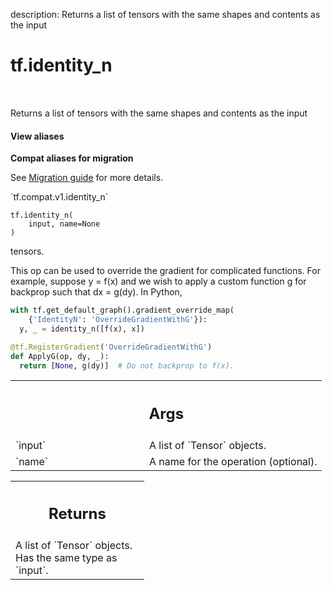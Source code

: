 description: Returns a list of tensors with the same shapes and contents as the input

<div itemscope itemtype="http://developers.google.com/ReferenceObject">
<meta itemprop="name" content="tf.identity_n" />
<meta itemprop="path" content="Stable" />
</div>

# tf.identity_n

<!-- Insert buttons and diff -->

<table class="tfo-notebook-buttons tfo-api nocontent" align="left">

</table>



Returns a list of tensors with the same shapes and contents as the input

<section class="expandable">
  <h4 class="showalways">View aliases</h4>
  <p>
<b>Compat aliases for migration</b>
<p>See
<a href="https://www.tensorflow.org/guide/migrate">Migration guide</a> for
more details.</p>
<p>`tf.compat.v1.identity_n`</p>
</p>
</section>

<pre class="devsite-click-to-copy prettyprint lang-py tfo-signature-link">
<code>tf.identity_n(
    input, name=None
)
</code></pre>



<!-- Placeholder for "Used in" -->

tensors.

This op can be used to override the gradient for complicated functions. For
example, suppose y = f(x) and we wish to apply a custom function g for backprop
such that dx = g(dy). In Python,

```python
with tf.get_default_graph().gradient_override_map(
    {'IdentityN': 'OverrideGradientWithG'}):
  y, _ = identity_n([f(x), x])

@tf.RegisterGradient('OverrideGradientWithG')
def ApplyG(op, dy, _):
  return [None, g(dy)]  # Do not backprop to f(x).
```

<!-- Tabular view -->
 <table class="responsive fixed orange">
<colgroup><col width="214px"><col></colgroup>
<tr><th colspan="2"><h2 class="add-link">Args</h2></th></tr>

<tr>
<td>
`input`
</td>
<td>
A list of `Tensor` objects.
</td>
</tr><tr>
<td>
`name`
</td>
<td>
A name for the operation (optional).
</td>
</tr>
</table>



<!-- Tabular view -->
 <table class="responsive fixed orange">
<colgroup><col width="214px"><col></colgroup>
<tr><th colspan="2"><h2 class="add-link">Returns</h2></th></tr>
<tr class="alt">
<td colspan="2">
A list of `Tensor` objects. Has the same type as `input`.
</td>
</tr>

</table>

